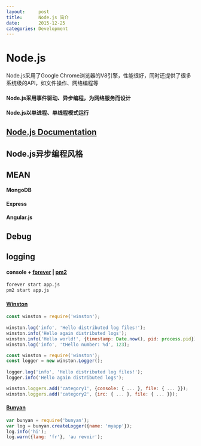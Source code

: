 ```yaml
---
layout:     post
title:      Node.js 简介
date:       2015-12-25
categories: Development
---
```


# Node.js
Node.js采用了Google Chrome浏览器的V8引擎，性能很好，同时还提供了很多系统级的API，如文件操作、网络编程等

#### Node.js采用事件驱动、异步编程，为网络服务而设计
#### Node.js以单进程、单线程模式运行

## [Node.js Documentation](https://nodejs.org/api/)

## Node.js异步编程风格

## MEAN
#### MongoDB
#### Express
#### Angular.js

## Debug

## logging
#### console + [forever](https://www.npmjs.com/package/forever) | [pm2](https://www.npmjs.com/package/pm2)
````sh
forever start app.js
pm2 start app.js
````

#### [Winston](https://www.npmjs.com/package/winston)
````js
const winston = require('winston');
 
winston.log('info', 'Hello distributed log files!');
winston.info('Hello again distributed logs');
winston.info('Hello world!', {timestamp: Date.now(), pid: process.pid});
winston.log('info', 'tHello number: %d', 123);
````
````js
const winston = require('winston');
const logger = new winston.Logger();
 
logger.log('info', 'Hello distributed log files!');
logger.info('Hello again distributed logs');
````
````js
winston.loggers.add('category1', {console: { ... }, file: { ... }});
winston.loggers.add('category2', {irc: { ... }, file: { ... }});
````

#### [Bunyan](https://www.npmjs.com/package/bunyan)
````js
var bunyan = require('bunyan');
var log = bunyan.createLogger({name: 'myapp'});
log.info('hi');
log.warn({lang: 'fr'}, 'au revoir');
````
